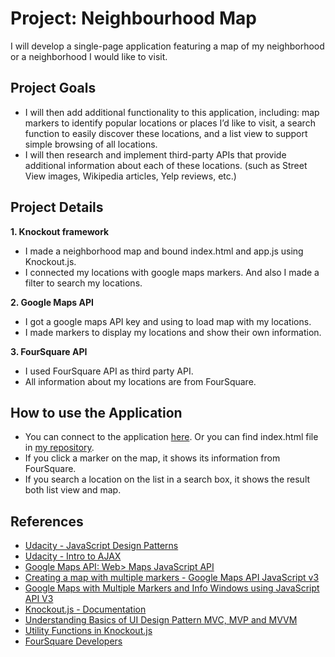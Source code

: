 # Project: Neighbourhood Map
I will develop a single-page application featuring a map of my neighborhood or a neighborhood I would like to visit.

## Project Goals

-  I will then add additional functionality to this application, including: map markers to identify popular locations or places I’d like to visit, a search function to easily discover these locations, and a list view to support simple browsing of all locations.
-  I will then research and implement third-party APIs that provide additional information about each of these locations. (such as Street View images, Wikipedia articles, Yelp reviews, etc.)

## Project Details
**1. Knockout framework**

- I made a neighborhood map and bound index.html and app.js using Knockout.js.
- I connected my locations with google maps markers. And also I made a filter to search my locations.

**2. Google Maps API**

- I got a google maps API key and using to load map with my locations.
- I made markers to display my locations and show their own information.

**3. FourSquare API**

- I used FourSquare API as third party API.
- All information about my locations are from FourSquare.

## How to use the Application
- You can connect to the application [here](https://leachung41.github.io/NeighbourhoodMap/). Or you can find index.html file in [my repository](https://github.com/leachung41/NeighbourhoodMap).
- If you click a marker on the map, it shows its information from FourSquare.
- If you search a location on the list in a search box, it shows the result both list view and map.


## References
- [Udacity - JavaScript Design Patterns](https://www.udacity.com/course/javascript-design-patterns--ud989)
- [Udacity - Intro to AJAX](https://www.udacity.com/course/intro-to-ajax--ud110)
- [Google Maps API: Web> Maps JavaScript API](https://developers.google.com/maps/documentation/javascript/tutorial)
- [Creating a map with multiple markers - Google Maps API JavaScript v3](http://en.marnoto.com/2013/12/mapa-com-varios-marcadores-google-maps.html)
- [Google Maps with Multiple Markers and Info Windows using JavaScript API V3](https://www.codexworld.com/google-maps-with-multiple-markers-using-javascript-api/)
- [Knockout.js - Documentation](http://knockoutjs.com/documentation/introduction.html)
- [Understanding Basics of UI Design Pattern MVC, MVP and MVVM](https://www.codeproject.com/articles/228214/understanding-basics-of-ui-design-pattern-mvc-mvp)
- [Utility Functions in Knockout.js](http://www.knockmeout.net/2011/04/utility-functions-in-knockoutjs.html)
- [FourSquare Developers](https://developer.foursquare.com/)

